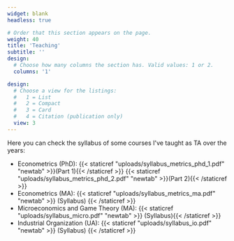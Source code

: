 ```yaml
---
widget: blank
headless: true

# Order that this section appears on the page.
weight: 40
title: 'Teaching'
subtitle: ''
design:
  # Choose how many columns the section has. Valid values: 1 or 2.
  columns: '1'

design:
  # Choose a view for the listings:
  #   1 = List
  #   2 = Compact
  #   3 = Card
  #   4 = Citation (publication only)
  view: 3
---
```


Here you can check the syllabus of some courses I've taught as TA over the years:

- Econometrics (PhD): {{< staticref "uploads/syllabus_metrics_phd_1.pdf" "newtab" >}}(Part 1){{< /staticref >}} {{< staticref "uploads/syllabus_metrics_phd_2.pdf" "newtab" >}}(Part 2){{< /staticref >}}
- Econometrics (MA): {{< staticref "uploads/syllabus_metrics_ma.pdf" "newtab" >}} (Syllabus) {{< /staticref >}}
- Microeconomics and Game Theory (MA): {{< staticref "uploads/syllabus_micro.pdf" "newtab" >}} (Syllabus){{< /staticref >}}
- Industrial Organization (UA): {{< staticref "uploads/syllabus_io.pdf" "newtab" >}} (Syllabus) {{< /staticref >}}